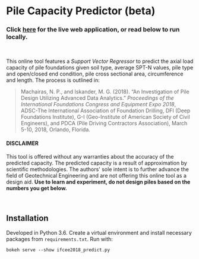 # Pile Capacity Predictor (beta)

### Click [here](http://cue3.engineering.nyu.edu:5012) for the live web application, or read below to run locally.

<br>

This online tool features a *Support Vector Regressor* to predict the axial load capacity of pile foundations given soil type, average SPT-N values, pile type and open/closed end condition, pile cross sectional area, circumference and length. The process is outlined in:

>Machairas, N. P., and Iskander, M. G. (2018). “An Investigation of Pile Design Utilizing Advanced Data Analytics.” *Proceedings of the International Foundations Congress and Equipment Expo 2018*, ADSC-The International Association of Foundation Drilling, DFI (Deep Foundations Institute), G-I (Geo-Institute of American Society of Civil Engineers), and PDCA (Pile Driving Contractors Association), March 5-10, 2018, Orlando, Florida.

#### DISCLAIMER

This tool is offered without any warranties about the accuracy of the predicted capacity. The predicted capacity is a result of approximation by scientific methodologies. The authors' sole intent is to further advance the field of Geotechnical Engineering and are not offering this online tool as a design aid. **Use to learn and experiment, do not design piles based on the numbers you get below.**

<br>

## Installation

Developed in Python 3.6. Create a virtual environment and install necessary packages from `requirements.txt`. Run with:

```
bokeh serve --show ifcee2018_predict.py
```
